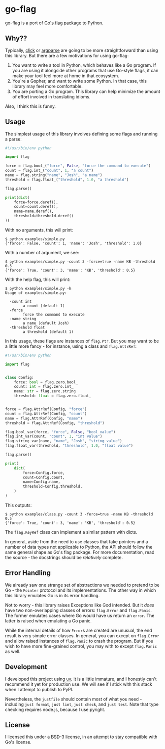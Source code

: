 # go-flag

go-flag is a port of [Go's flag package](https://pkg.go.dev/flag) to Python.

## Why??

Typically, [click](https://click.palletsprojects.com/en/stable/) or
[argparse](https://docs.python.org/3/library/argparse.html) are going to be
more straightforward than using this library. But there are a few motivations
for using go-flag:

1. You want to write a tool in Python, which behaves like a Go program. If
   you are using it alongside other programs that use Go-style flags, it can
   make your tool feel more at home in that ecosystem.
2. You're a Gopher, and want to write some Python. In that case, this library
   may feel more comfortable.
3. You are porting a Go program. This library can help minimize the amount of
   effort involved in translating idioms.

Also, I think this is funny.

## Usage

The simplest usage of this library involves defining some flags and running
a parse:

```py
#!/usr/bin/env python

import flag

force = flag.bool_("force", False, "force the command to execute")
count = flag.int_("count", 1, "a count")
name = flag.string("name", "Josh", "a name")
threshold = flag.float_("threshold", 1.0, "a threshold")

flag.parse()

print(dict(
    force=force.deref(),
    count=count.deref(),
    name=name.deref(),
    threshold=threshold.deref()
))
```

With no arguments, this will print:

```
$ python examples/simple.py
{'force': False, 'count': 1, 'name': 'Josh', 'threshold': 1.0}
```

With a number of argument, we see:

```
$ python examples/simple.py -count 3 -force=true -name KB -threshold 0.5
{'force': True, 'count': 3, 'name': 'KB', 'threshold': 0.5}
```

With the help flag, this will print:

```
$ python examples/simple.py -h
Usage of examples/simple.py:

  -count int
    	a count (default 1)
  -force
    	force the command to execute
  -name string
    	a name (default Josh)
  -threshold float
    	a threshold (default 1)
```

In this usage, these flags are instances of `flag.Ptr`. But you may want to
be a little more fancy - for instance, using a class and `flag.AttrRef`:

```py
#!/usr/bin/env python

import flag


class Config:
    force: bool = flag.zero.bool_
    count: int = flag.zero.int_
    name: str = flag.zero.string
    threshold: float = flag.zero.float_


force = flag.AttrRef(Config, "force")
count = flag.AttrRef(Config, "count")
name = flag.AttrRef(Config, "name")
threshold = flag.AttrRef(Config, "threshold")

flag.bool_var(force, "force", False, "bool value")
flag.int_var(count, "count", 1, "int value")
flag.string_var(name, "name", "Josh", "string value")
flag.float_var(threshold, "threshold", 1.0, "float value")

flag.parse()

print(
    dict(
        force=Config.force,
        count=Config.count,
        name=Config.name,
        threshold=Config.threshold,
    )
)
```

This outputs:

```
$ python examples/class.py -count 3 -force=true -name KB -threshold 0.5
{'force': True, 'count': 3, 'name': 'KB', 'threshold': 0.5}
```

The `flag.KeyRef` class can implement a similar pattern with dicts.

In general, aside from the need to use classes that fake pointers and a number
of data types not applicable to Python, the API should follow the same general
shape as Go's flag package. For more documentation, read the source - the
docstrings should be *relatively* complete.

## Error Handling

We already saw one strange set of abstractions we needed to pretend to be
Go - the `Pointer` protocol and its implementations. The other way in which
this library emulates Go is in its error handling.

Not to worry - this library raises Exceptions like God intended. But it *does*
have two non-overlapping classes of errors: `flag.Error` and `flag.Panic`. The
former emulates cases where Go would have us return an `error`. The latter is
raised when emulating a Go panic.

While the internal details of how `Error`s are created are unusual, the end
result is very simple error classes. In general, you can except on `flag.Error`
and allow raised instances of `flag.Panic` to crash the program. But if you
wish to have more fine-grained control, you may with to except `flag.Panic` as
well.

## Development

I developed this project using [uv](https://docs.astral.sh/uv/). It is a little
immature, and I honestly can't recommend it yet for production use. We will
see if I stick with this stack when I attempt to publish to PyPI.

Nevertheless, the `justfile` should contain most of what you need - including
`just format`, `just lint`, `just check`, and `just test`. Note that type
checking requires node.js, because I use pyright.

## License

I licensed this under a BSD-3 license, in an attempt to stay compatible with
Go's license.
